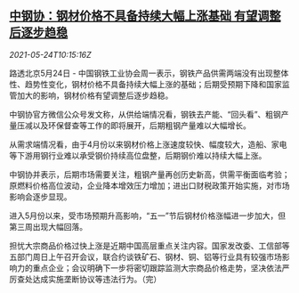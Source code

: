 <!--1621852263000-->
[中钢协：钢材价格不具备持续大幅上涨基础 有望调整后逐步趋稳](https://cn.reuters.com/article/china-steel-price-outlook-0524-idCNKCS2D50SP)
------

<div><i>2021-05-24T10:15:16Z</i></div><p>路透北京5月24日 - 中国钢铁工业协会周一表示，钢铁产品供需两端没有出现整体性、趋势性变化，钢材价格不具备持续大幅上涨的基础；后期受预期下降和国家监管加大的影响，钢材价格有望调整后逐步趋稳。</p><p>中钢协官方微信公众号发文称，从供给端情况看，钢铁去产能、“回头看”、粗钢产量压减以及环保督查等工作的即将展开，后期粗钢产量难以大幅增长。</p><p>从需求端情况看，由于4月份以来钢材价格上涨速度较快、幅度较大，造船、家电等下游用钢行业难以承受钢价持续高位盘整，后期钢价难以持续大幅上涨。</p><p>中钢协并表示，后期市场需要关注，粗钢产量再创历史新高，供需平衡面临考验；原燃料价格高位波动，企业降本增效压力增加；进出口财税政策开始实施，对市场影响会逐步显现。</p><p>进入5月份以来，受市场预期升高影响，“五一”节后钢材价格涨幅进一步加大，但第三周出现大幅回落。</p><p>担忧大宗商品价格过快上涨是近期中国高层重点关注内容。国家发改委、工信部等五部门周日上午召开会议，联合约谈铁矿石、钢材、铜、铝等行业具有较强市场影响力的重点企业；会议明确下一步将密切跟踪监测大宗商品价格走势，坚决依法严厉查处达成实施垄断协议等违法行为。（完）</p>
